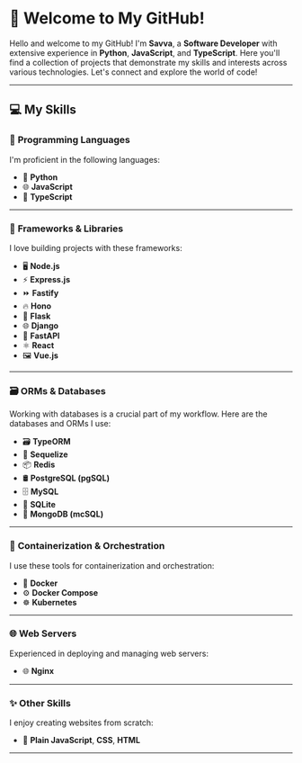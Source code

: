# 👋 Welcome to My GitHub!

Hello and welcome to my GitHub! I'm **Savva**, a **Software Developer** with extensive experience in **Python**, **JavaScript**, and **TypeScript**. Here you'll find a collection of projects that demonstrate my skills and interests across various technologies. Let's connect and explore the world of code!

---

## 💻 My Skills

### 🌱 **Programming Languages**  
I'm proficient in the following languages:
- 🐍 **Python**
- 🌐 **JavaScript**
- 📝 **TypeScript**

---

### 🚀 **Frameworks & Libraries**  
I love building projects with these frameworks:
- 🖥️ **Node.js**
- ⚡ **Express.js**
- ⏩ **Fastify**
- 🔥 **Hono**
- 🧪 **Flask**
- 🌐 **Django**
- 🚀 **FastAPI**
- ⚛️ **React**
- 🖼️ **Vue.js**

---

### 🗃️ **ORMs & Databases**  
Working with databases is a crucial part of my workflow. Here are the databases and ORMs I use:
- 🗃️ **TypeORM**
- 💾 **Sequelize**
- 📦 **Redis**
- 🛢️ **PostgreSQL (pgSQL)**
- 🗄️ **MySQL**
- 🧳 **SQLite**
- 🔲 **MongoDB (mcSQL)**

---

### 🐳 **Containerization & Orchestration**  
I use these tools for containerization and orchestration:
- 🐳 **Docker**
- ⚙️ **Docker Compose**
- ☸️ **Kubernetes**

---

### 🌐 **Web Servers**  
Experienced in deploying and managing web servers:
- 🌐 **Nginx**

---

### ✨ **Other Skills**  
I enjoy creating websites from scratch:
- 🌟 **Plain JavaScript**, **CSS**, **HTML**

---
